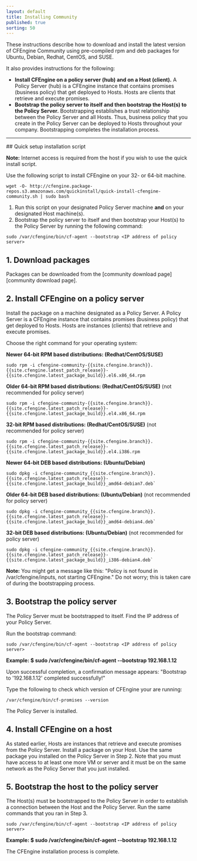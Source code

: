 ```yaml
---
layout: default
title: Installing Community
published: true
sorting: 50
---
```


These instructions describe how to download and install the latest version of CFEngine Community using pre-compiled rpm and
deb packages for Ubuntu, Debian, Redhat, CentOS, and SUSE.

It also provides instructions for the following:

* **Install CFEngine on a policy server (hub) and on a Host (client).**
A Policy Server (hub) is a CFEngine instance that contains promises (business policy) that get deployed to Hosts.
Hosts are clients that retrieve and execute promises.
* **Bootstrap the policy server to itself and then bootstrap the Host(s) to the Policy Server.**
Bootstrapping establishes a trust relationship between the Policy Server
and all Hosts. Thus, business policy that you create in the Policy Server can be deployed to Hosts throughout your company.
Bootstrapping completes the installation process.

<hr>
## Quick setup installation script

**Note:** Internet access is required from the host if you wish to use the quick install script.

Use the following script to install CFEngine on your 32- or 64-bit machine.

```command
wget -O- http://cfengine.package-repos.s3.amazonaws.com/quickinstall/quick-install-cfengine-community.sh | sudo bash
```

1. Run this script on your designated Policy Server machine **and** on your designated Host machine(s).
2. Bootstrap the policy server to itself and then bootstrap your Host(s) to the Policy Server by running the following command:

```command
sudo /var/cfengine/bin/cf-agent --bootstrap <IP address of policy server>
```

## 1. Download packages

Packages can be downloaded from the [community download page][community download page].

## 2. Install CFEngine on a policy server

Install the package on a machine designated as a Policy Server.  A Policy Server is a CFEngine instance that contains promises (business policy)
that get deployed to Hosts. Hosts are instances (clients) that retrieve and execute promises.

Choose the right command for your operating system:

**Newer 64-bit RPM based distributions: (Redhat/CentOS/SUSE)**

```command
sudo rpm -i cfengine-community-{{site.cfengine.branch}}.{{site.cfengine.latest_patch_release}}-{{site.cfengine.latest_package_build}}.el6.x86_64.rpm
```

**Older 64-bit RPM based distributions: (Redhat/CentOS/SUSE)** (not recommended for policy server)

```command
sudo rpm -i cfengine-community-{{site.cfengine.branch}}.{{site.cfengine.latest_patch_release}}-{{site.cfengine.latest_package_build}}.el4.x86_64.rpm
```

**32-bit RPM based distributions: (Redhat/CentOS/SUSE)** (not recommended for policy server)

```command
sudo rpm -i cfengine-community-{{site.cfengine.branch}}.{{site.cfengine.latest_patch_release}}-{{site.cfengine.latest_package_build}}.el4.i386.rpm
```

**Newer 64-bit DEB based distributions: (Ubuntu/Debian)**

```command
sudo dpkg -i cfengine-community_{{site.cfengine.branch}}.{{site.cfengine.latest_patch_release}}-{{site.cfengine.latest_package_build}}_amd64-debian7.deb`
```

**Older 64-bit DEB based distributions: (Ubuntu/Debian)** (not recommended for policy server)

```command
sudo dpkg -i cfengine-community_{{site.cfengine.branch}}.{{site.cfengine.latest_patch_release}}-{{site.cfengine.latest_package_build}}_amd64-debian4.deb`
```

**32-bit DEB based distributions: (Ubuntu/Debian)** (not recommended for policy server)

```command
sudo dpkg -i cfengine-community_{{site.cfengine.branch}}.{{site.cfengine.latest_patch_release}}-{{site.cfengine.latest_package_build}}_i386-debian4.deb`
```

**Note:** You might get a message like this: "Policy is not found in /var/cfengine/inputs, not starting CFEngine." Do not worry;
this is taken care of during the bootstrapping process.


## 3. Bootstrap the policy server

The Policy Server must be bootstrapped to itself. Find the IP address of your Policy Server.

Run the bootstrap command:

```command
sudo /var/cfengine/bin/cf-agent --bootstrap <IP address of policy server>
```

**Example: $ sudo /var/cfengine/bin/cf-agent --bootstrap 192.168.1.12**

Upon successful completion, a confirmation message appears: "Bootstrap to '192.168.1.12' completed successfully!"

Type the following to check which version of CFEngine your are running:

```command
/var/cfengine/bin/cf-promises --version
```

The Policy Server is installed.

## 4. Install CFEngine on a host

As stated earlier, Hosts are instances that retrieve and execute promises from the Policy Server. Install
a package on your Host. Use the same package you installed on the Policy Server in Step 2. Note that you must have access
to at least one more VM or server and it must be on the same network as the Policy Server that you just installed.

## 5. Bootstrap the host to the policy server

The Host(s) must be bootstrapped to the Policy Server in order to establish a connection between the Host and
the Policy Server. Run the same commands that you ran in Step 3.

```command
sudo /var/cfengine/bin/cf-agent --bootstrap <IP address of policy server>
```

**Example: $ sudo /var/cfengine/bin/cf-agent --bootstrap 192.168.1.12**

The CFEngine installation process is complete.
